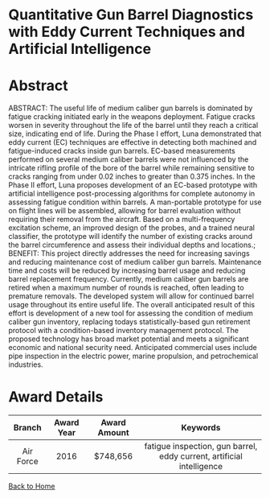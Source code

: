 
Quantitative Gun Barrel Diagnostics with Eddy Current Techniques and Artificial Intelligence
============================================================================================

# Abstract


ABSTRACT: The useful life of medium caliber gun barrels is dominated by fatigue cracking initiated early in the weapons deployment. Fatigue cracks worsen in severity throughout the life of the barrel until they reach a critical size, indicating end of life. During the Phase I effort, Luna demonstrated that eddy current (EC) techniques are effective in detecting both machined and fatigue-induced cracks inside gun barrels. EC-based measurements performed on several medium caliber barrels were not influenced by the intricate rifling profile of the bore of the barrel while remaining sensitive to cracks ranging from under 0.02 inches to greater than 0.375 inches. In the Phase II effort, Luna proposes development of an EC-based prototype with artificial intelligence post-processing algorithms for complete autonomy in assessing fatigue condition within barrels. A man-portable prototype for use on flight lines will be assembled, allowing for barrel evaluation without requiring their removal from the aircraft. Based on a multi-frequency excitation scheme, an improved design of the probes, and a trained neural classifier, the prototype will identify the number of existing cracks around the barrel circumference and assess their individual depths and locations.; BENEFIT: This project directly addresses the need for increasing savings and reducing maintenance cost of medium caliber gun barrels. Maintenance time and costs will be reduced by increasing barrel usage and reducing barrel replacement frequency. Currently, medium caliber gun barrels are retired when a maximum number of rounds is reached, often leading to premature removals. The developed system will allow for continued barrel usage throughout its entire useful life. The overall anticipated result of this effort is development of a new tool for assessing the condition of medium caliber gun inventory, replacing todays statistically-based gun retirement protocol with a condition-based inventory management protocol. The proposed technology has broad market potential and meets a significant economic and national security need. Anticipated commercial uses include pipe inspection in the electric power, marine propulsion, and petrochemical industries.  

# Award Details

|Branch|Award Year|Award Amount|Keywords|
| :---: | :---: | :---: | :---: |
|Air Force|2016|$748,656|fatigue inspection, gun barrel, eddy current, artificial intelligence|
  
  


[Back to Home](https://github.com/chrischow/dod_sbir_awards#62)